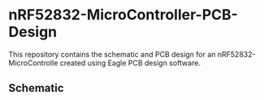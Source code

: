 # nRF52832-MicroController-PCB-Design
This repository contains the schematic and PCB design for an nRF52832-MicroControlle created using Eagle PCB design software.
## Schematic

